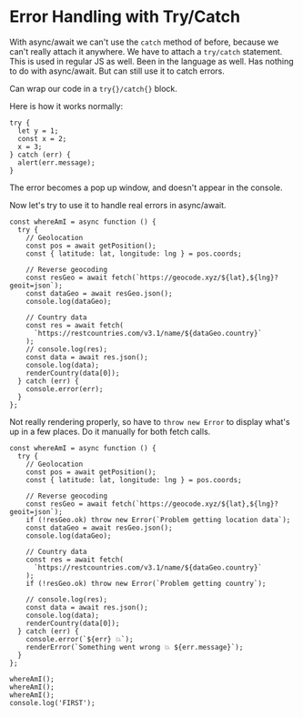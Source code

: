 # Error Handling with Try/Catch

With async/await we can't use the `catch` method of before, because we can't really attach it anywhere. We have to attach a `try/catch` statement. This is used in regular JS as well. Been in the language as well. Has nothing to do with async/await. But can still use it to catch errors.

Can wrap our code in a `try{}/catch{}` block.

Here is how it works normally:

```
try {
  let y = 1;
  const x = 2;
  x = 3;
} catch (err) {
  alert(err.message);
}

```

The error becomes a pop up window, and doesn't appear in the console.

Now let's try to use it to handle real errors in async/await.

```
const whereAmI = async function () {
  try {
    // Geolocation
    const pos = await getPosition();
    const { latitude: lat, longitude: lng } = pos.coords;

    // Reverse geocoding
    const resGeo = await fetch(`https://geocode.xyz/${lat},${lng}?geoit=json`);
    const dataGeo = await resGeo.json();
    console.log(dataGeo);

    // Country data
    const res = await fetch(
      `https://restcountries.com/v3.1/name/${dataGeo.country}`
    );
    // console.log(res);
    const data = await res.json();
    console.log(data);
    renderCountry(data[0]);
  } catch (err) {
    console.error(err);
  }
};
```

Not really rendering properly, so have to `throw new Error` to display what's up in a few places. Do it manually for both fetch calls.

```
const whereAmI = async function () {
  try {
    // Geolocation
    const pos = await getPosition();
    const { latitude: lat, longitude: lng } = pos.coords;

    // Reverse geocoding
    const resGeo = await fetch(`https://geocode.xyz/${lat},${lng}?geoit=json`);
    if (!resGeo.ok) throw new Error(`Problem getting location data`);
    const dataGeo = await resGeo.json();
    console.log(dataGeo);

    // Country data
    const res = await fetch(
      `https://restcountries.com/v3.1/name/${dataGeo.country}`
    );
    if (!resGeo.ok) throw new Error(`Problem getting country`);

    // console.log(res);
    const data = await res.json();
    console.log(data);
    renderCountry(data[0]);
  } catch (err) {
    console.error(`${err} 💥`);
    renderError(`Something went wrong 💥 ${err.message}`);
  }
};

whereAmI();
whereAmI();
whereAmI();
console.log('FIRST');
```
